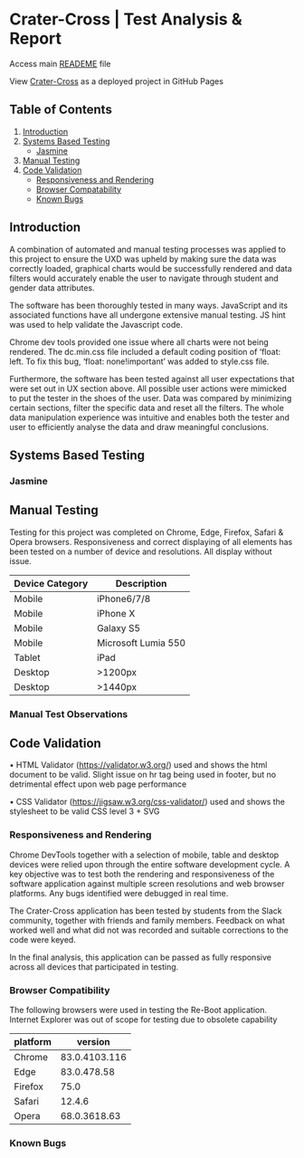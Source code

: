 # Crater-Cross | Test Analysis & Report 

Access main [READEME](https://github.com/Spagettileg/Crater-Cross/blob/master/README.md) file

View [Crater-Cross](https://spagettileg.github.io/Crater-Cross/) as a deployed project in GitHub Pages

## Table of Contents
1. [Introduction](#introduction) 
2. [Systems Based Testing](#systems-based-testing)
    * [Jasmine](#jasmine)
3. [Manual Testing](#manual-testing)
4. [Code Validation](#code-validation)
    * [Responsiveness and Rendering](#responsiveness-and-rendering)
    * [Browser Compatability](#browser-compatability)
    * [Known Bugs](#known-bugs)

## Introduction

A combination of automated and manual testing processes was applied to this project
to ensure the UXD was upheld by making sure the data was correctly loaded, graphical
charts would be successfully rendered and data filters would accurately enable the user
to navigate through student and gender data attributes.  

The software has been thoroughly tested in many ways. JavaScript and its associated functions have all undergone extensive manual testing.  JS hint was used to help validate the Javascript code. 

Chrome dev tools provided one issue where all charts were not being rendered. The dc.min.css file included a default coding position of ‘float: left. To fix this bug, ‘float: none!important’ was added to style.css file. 

Furthermore, the software has been tested against all user expectations that were set out in UX section above. All possible user actions were mimicked to put the tester in the shoes of the user.  Data was compared by minimizing certain sections, filter the specific data and reset all the filters. The whole data manipulation experience was intuitive and enables both the tester and user to efficiently analyse the data and draw meaningful conclusions. 

## Systems Based Testing
### Jasmine

## Manual Testing

Testing for this project was completed on Chrome, Edge, Firefox, Safari & Opera browsers.
Responsiveness and correct displaying of all elements has been tested on a number of device and resolutions.
All display without issue.

Device Category  |  Description
-----------------|--------------
Mobile           | iPhone6/7/8
Mobile           | iPhone X
Mobile           | Galaxy S5
Mobile           | Microsoft Lumia 550
Tablet           | iPad
Desktop          | >1200px
Desktop          | >1440px

### Manual Test Observations

## Code Validation

•	HTML Validator (https://validator.w3.org/) used and shows the html document to be valid. Slight issue on hr tag being used in footer, but no detrimental effect upon web page performance

•	CSS Validator (https://jigsaw.w3.org/css-validator/) used and shows the stylesheet to be valid CSS level 3 + SVG

### Responsiveness and Rendering
Chrome DevTools together with a selection of mobile, table and desktop devices were relied upon through the entire software development cycle. A key objective was to test both the rendering and responsiveness of the software application against multiple screen resolutions and web browser platforms. Any bugs identified were debugged in real time. 

The Crater-Cross application has been tested by students from the Slack community, together with friends and family members. Feedback on what worked well and what did not was recorded and suitable corrections to the code were keyed.

In the final analysis, this application can be passed as fully responsive across all devices that participated in testing.

### Browser Compatibility
The following browsers were used in testing the Re-Boot application. Internet Explorer was out of scope for testing due to obsolete capability

platform | version
---------|--------
Chrome   |83.0.4103.116
Edge     |83.0.478.58
Firefox  |75.0
Safari   |12.4.6
Opera    |68.0.3618.63

### Known Bugs
